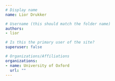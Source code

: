 ```yaml
---
# Display name
name: Lior Drukker

# Username (this should match the folder name)
authors:
- lior

# Is this the primary user of the site?
superuser: false

# Organizations/Affiliations
organizations:
- name: University of Oxford
  url: ""
---
```


